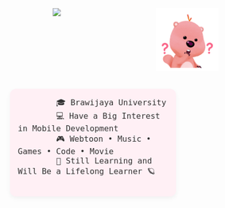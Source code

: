 <div align="center">
  <img src="https://github.com/auliaahc/auliaahc/blob/main/assets/loopy.gif" width="25%" align="right" style="padding-left: 20px;" />
  
  <img src="https://readme-typing-svg.demolab.com/?font=Inconsolata&weight=500&size=40&duration=4000&pause=300&color=EA005E&center=true&vCenter=true&multiline=true&repeat=false&random=false&width=1300&height=140&lines=hi+there!+%E2%9C%A7%CB%96*%C2%B0%E0%BF%90;i%27m+aulia%2C+a+girl+dev+techie+from+the+stars+%E2%9D%80" width="70%" />
  
  <div style="clear: both;"></div>

  <div style="display: flex; justify-content: center; margin-top: 20px;">
    <pre style="
      width: 60%;
      padding: 16px;
      background-color: #fff0f5;
      border-radius: 12px;
      font-size: 16px;
      white-space: pre-wrap;
      overflow-wrap: break-word;
      text-align: left;
      color: #333;
      box-shadow: 0 4px 10px rgba(0,0,0,0.05);
    ">
        🎓 Brawijaya University
        💻 Have a Big Interest in Mobile Development 
        🎮 Webtoon • Music • Games • Code • Movie
        🌙 Still Learning and Will Be a Lifelong Learner 🪐
    </pre>
  </div>
</div>
